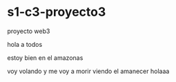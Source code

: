 # s1-c3-proyecto3
proyecto web3



hola a todos


estoy bien en el amazonas 


voy volando y me voy a morir 
viendo el amanecer holaaa
